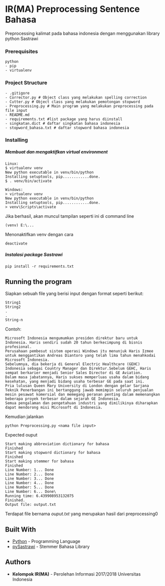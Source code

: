 # IR(MA) Preprocessing Sentence Bahasa

Preprocessing kalimat pada bahasa indonesia dengan menggunakan library python Sastrawi

### Prerequisites
```
python
- pip
- virtualenv
```
### Project Structure
```
- .gitigore
- Corrector.py # Object class yang melakukan spelling correction
- Cutter.py # Object class yang melakukan pemotongan stopword
- Preprocessing.py # Main program yang melakukan preprocessing pada file input
- README.md
- requirements.txt #list package yang harus diinstall
- singkatan.dict # daftar singkatan bahasa indonesia
- stopword_bahasa.txt # daftar stopword bahasa indonesia

```

### Installing
##### Membuat dan mengaktifkan virtual environment
```
Linux:
$ virtualenv venv
New python executable in venv/bin/python
Installing setuptools, pip............done.
$ . venv/bin/activate

Windows:
> virtualenv venv
New python executable in venv/bin/python
Installing setuptools, pip............done.
> venv\Scripts\activate
```

Jika berhasil, akan muncul tampilan seperti ini di command line

```
(venv) E:\...
```

Menonaktifkan venv dengan cara
```
deactivate
```
####
##### Instalasi package Sastrawi 
```
pip install -r requirements.txt
```

## Running the program
Siapkan sebuah file yang berisi input dengan format seperti berikut:
```
String1
String2
.
.
String-n
```
Contoh:
```
Microsoft Indonesia mengumumkan presiden direktur baru untuk Indonesia. Haris sendiri sudah 20 tahun berkecimpung di bisnis profesional.
Perusahaan pembesut sistem operasi Windows itu menunjuk Haris Izmee untuk menggantikan Andreas Diantoro yang telah lima tahun menahkodai Microsoft Indonesia.
Sebelumnya, dia bekerja di General Electric Healthcare (GEHC) Indonesia sebagai Country Manager dan Direktur.Sebelum GEHC, Haris sempat berkarier menjadi Senior Sales Director di GE Aviation.
Dalam masa jabatannya, Haris sukses memperluas usaha dalam bidang kesehatan, yang menjadi bidang usaha terbesar GE pada saat ini.
Pria lulusan Queen Mary University di London dengan gelar Sarjana Teknik Penerbangan ini bertanggung jawab memimpin seluruh penjualan mesin pesawat komersial dan memegang peranan penting dalam memenangkan beberapa proyek terbesar dalam sejarah GE Indonesia.
Semua pengalaman dan pengetahuan industri yang dimilikinya diharapkan dapat mendorong misi Microsoft di Indonesia.
```
Kemudian jalankan
```
python Preprocessing.py <nama file input>
```
Expected ouput
```
Start making abbreviation dictionary for bahasa
Finished
Start making stopword dictionary for bahasa
Finished
Start making stemmer for bahasa
Finished
Line Number: 1... Done
Line Number: 2... Done
Line Number: 3... Done
Line Number: 4... Done
Line Number: 5... Done
Line Number: 6... Done\
Running time: 6.439908953132075
Finished.
Output file: output.txt
```
Terdapat file bernama *ouput.txt* yang merupakan hasil dari preprocessing0
## Built With

* [Python](https://www.python.org/) - Programming Language
* [pySastrawi](https://github.com/har07/PySastrawi) - Stemmer Bahasa Library

## Authors

* **Kelompok IR(MA)** - Perolehan Informasi 2017/2018 Universitas Indonesia